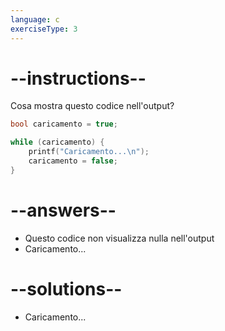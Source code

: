 ```yaml
---
language: c
exerciseType: 3
---
```


# --instructions--

Cosa mostra questo codice nell'output?
```c
bool caricamento = true;

while (caricamento) {
    printf("Caricamento...\n");
    caricamento = false;
}
```

# --answers--

- Questo codice non visualizza nulla nell'output
- Caricamento...

# --solutions--

- Caricamento...
